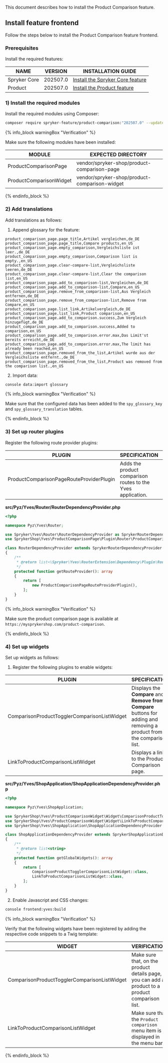 This document describes how to install the Product Comparison feature.


## Install feature frontend

Follow the steps below to install the Product Comparison feature frontend.

### Prerequisites

Install the required features:

| NAME                        | VERSION          | INSTALLATION GUIDE                                                                                                                                                           |
|-----------------------------|------------------|------------------------------------------------------------------------------------------------------------------------------------------------------------------------------|
| Spryker Core                | 202507.0 | [Install the Spryker Core feature](/docs/pbc/all/miscellaneous/latest/install-and-upgrade/install-features/install-the-spryker-core-feature.html)                  |
| Product                     | 202507.0 | [Install the Product feature](/docs/pbc/all/product-information-management/latest/base-shop/install-and-upgrade/install-features/install-the-product-feature.html) |

### 1) Install the required modules

Install the required modules using Composer:

```bash
composer require spryker-feature/product-comparison:"202507.0" --update-with-dependencies
```

{% info_block warningBox "Verification" %}

Make sure the following modules have been installed:

| MODULE                  | EXPECTED DIRECTORY                            |
|-------------------------|-----------------------------------------------|
| ProductComparisonPage   | vendor/spryker-shop/product-comparison-page   |
| ProductComparisonWidget | vendor/spryker-shop/product-comparison-widget |

{% endinfo_block %}

### 2) Add translations

Add translations as follows:

1. Append glossary for the feature:

```csv
product_comparison_page.page_title,Artikel vergleichen,de_DE
product_comparison_page.page_title,Compare products,en_US
product_comparison_page.empty_comparison,Vergleichsliste ist leer.,de_DE
product_comparison_page.empty_comparison,Comparison list is empty.,en_US
product_comparison_page.clear-compare-list,Vergleichsliste leeren,de_DE
product_comparison_page.clear-compare-list,Clear the comparison list,en_US
product_comparison_page.add_to_comparison-list,Vergleichen,de_DE
product_comparison_page.add_to_comparison-list,Compare,en_US
product_comparison_page.remove_from_comparison-list,Aus Vergleich entfernen,de_DE
product_comparison_page.remove_from_comparison-list,Remove from Compare,en_US
product_comparison_page.list_link,Artikelvergleich,de_DE
product_comparison_page.list_link,Product comparison,en_US
product_comparison_page.add_to_comparison.success,Zum Vergleich hinzugefügt,de_DE
product_comparison_page.add_to_comparison.success,Added to comparison,en_US
product_comparison_page.add_to_comparison.error.max,Das Limit'st bereits erreicht,de_DE
product_comparison_page.add_to_comparison.error.max,The limit has already been reached,en_US
product_comparison_page.removed_from_the_list,Artikel wurde aus der Vergleichsliste entfernt.,de_DE
product_comparison_page.removed_from_the_list,Product was removed from the comparison list.,en_US
```

2. Import data:

```bash
console data:import glossary
```

{% info_block warningBox "Verification" %}

Make sure that the configured data has been added to the `spy_glossary_key` and `spy_glossary_translation` tables.

{% endinfo_block %}

### 3) Set up router plugins

Register the following route provider plugins:

| PLUGIN                                   | SPECIFICATION                                                 | PREREQUISITES | NAMESPACE                                            |
|------------------------------------------|---------------------------------------------------------------|---------------|------------------------------------------------------|
| ProductComparisonPageRouteProviderPlugin | Adds the product comparison routes to the Yves application.   |               | SprykerShop\Yves\ProductComparisonPage\Plugin\Router |

**src/Pyz/Yves/Router/RouterDependencyProvider.php**

```php
<?php

namespace Pyz\Yves\Router;

use Spryker\Yves\Router\RouterDependencyProvider as SprykerRouterDependencyProvider;
use SprykerShop\Yves\ProductComparisonPage\Plugin\Router\ProductComparisonPageRouteProviderPlugin;

class RouterDependencyProvider extends SprykerRouterDependencyProvider
{
    /**
     * @return list<\Spryker\Yves\RouterExtension\Dependency\Plugin\RouteProviderPluginInterface>
     */
    protected function getRouteProvider(): array
    {
        return [
            new ProductComparisonPageRouteProviderPlugin(),
        ];
    }
}

```

{% info_block warningBox "Verification" %}

Make sure the product comparison page is available at `https://mysprykershop.com/product-comparison`.

{% endinfo_block %}

### 4) Set up widgets

Set up widgets as follows:

1. Register the following plugins to enable widgets:

| PLUGIN                                       | SPECIFICATION                                                                                                                  | PREREQUISITES | NAMESPACE                                       |
|----------------------------------------------|--------------------------------------------------------------------------------------------------------------------------------|---------------|-------------------------------------------------|
| ComparisonProductTogglerComparisonListWidget | Displays the **Compare** and **Remove from Compare** buttons for adding and removing a product from the comparison list. |               | SprykerShop\Yves\ProductComparisonWidget\Widget |
| LinkToProductComparisonListWidget            | Displays a link to the Product Comparison page.                                                                                      |               | SprykerShop\Yves\ProductComparisonWidget\Widget |

**src/Pyz/Yves/ShopApplication/ShopApplicationDependencyProvider.php**

```php
<?php

namespace Pyz\Yves\ShopApplication;

use SprykerShop\Yves\ProductComparisonWidget\Widget\ComparisonProductTogglerComparisonListWidget;
use SprykerShop\Yves\ProductComparisonWidget\Widget\LinkToProductComparisonListWidget;
use SprykerShop\Yves\ShopApplication\ShopApplicationDependencyProvider as SprykerShopApplicationDependencyProvider;

class ShopApplicationDependencyProvider extends SprykerShopApplicationDependencyProvider
{
    /**
     * @return list<string>
     */
    protected function getGlobalWidgets(): array
    {
        return [
            ComparisonProductTogglerComparisonListWidget::class,
            LinkToProductComparisonListWidget::class,
        ];
    }
}
```

2. Enable Javascript and CSS changes:

```bash
console frontend:yves:build
```

{% info_block warningBox "Verification" %}

Verify that the following widgets have been registered by adding the respective code snippets to a Twig template:

| WIDGET                                       | VERIFICATION                                                                   |
|----------------------------------------------|--------------------------------------------------------------------------------|
| ComparisonProductTogglerComparisonListWidget | Make sure that, on the product details page, you can add a product to a product comparison list. |
| LinkToProductComparisonListWidget            | Make sure that the `Product comparison` menu item is displayed in the menu bar.  |

{% endinfo_block %}
